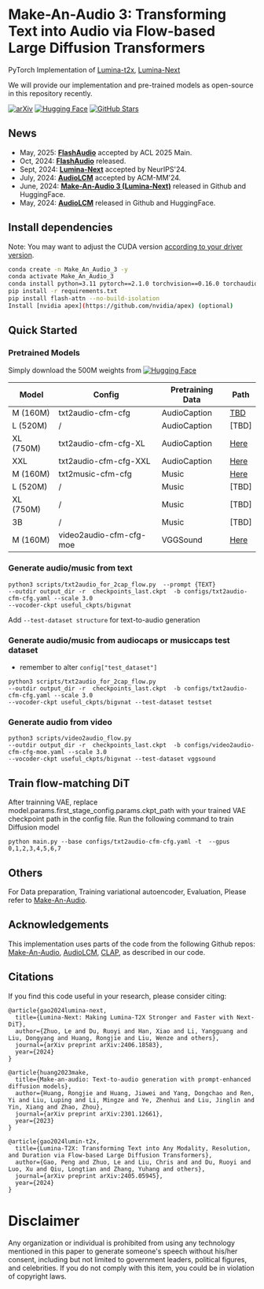 # Make-An-Audio 3: Transforming Text into Audio via Flow-based Large Diffusion Transformers

PyTorch Implementation of [Lumina-t2x](https://arxiv.org/abs/2405.05945), [Lumina-Next](https://github.com/Alpha-VLLM/Lumina-T2X/blob/main/assets/lumina-next.pdf)

We will provide our implementation and pre-trained models as open-source in this repository recently.

[![arXiv](https://img.shields.io/badge/arXiv-Paper-<COLOR>.svg)](https://arxiv.org/abs/2305.18474)
[![Hugging Face](https://img.shields.io/badge/%F0%9F%A4%97%20Hugging%20Face-blue)](https://huggingface.co/spaces/AIGC-Audio/Make-An-Audio-3)
[![GitHub Stars](https://img.shields.io/github/stars/Text-to-Audio/Make-An-Audio-3?style=social)](https://github.com/Text-to-Audio/Make-An-Audio-3)


## News
- May, 2025: **[FlashAudio](https://arxiv.org/abs/2410.12266)** accepted by ACL 2025 Main.
- Oct, 2024: **[FlashAudio](https://arxiv.org/abs/2410.12266)** released.
- Sept, 2024: **[Lumina-Next](https://github.com/Text-to-Audio/Make-An-Audio-3)** accepted by NeurIPS'24.
- July, 2024: **[AudioLCM](https://arxiv.org/abs/2406.00356v1)** accepted by ACM-MM'24.
- June, 2024: **[Make-An-Audio 3 (Lumina-Next)](https://github.com/Text-to-Audio/Make-An-Audio-3)** released in Github and HuggingFace.
- May, 2024: **[AudioLCM](https://arxiv.org/abs/2406.00356v1)** released in Github and HuggingFace.

## Install dependencies

Note: You may want to adjust the CUDA version [according to your driver version](https://docs.nvidia.com/deploy/cuda-compatibility/#default-to-minor-version).

```bash
conda create -n Make_An_Audio_3 -y
conda activate Make_An_Audio_3
conda install python=3.11 pytorch==2.1.0 torchvision==0.16.0 torchaudio==2.1.0 pytorch-cuda=12.1 -c pytorch -c nvidia -y
pip install -r requirements.txt
pip install flash-attn --no-build-isolation
Install [nvidia apex](https://github.com/nvidia/apex) (optional)
```

## Quick Started
### Pretrained Models

Simply download the 500M weights from [![Hugging Face](https://img.shields.io/badge/%F0%9F%A4%97%20Hugging%20Face-blue)](https://huggingface.co/spaces/AIGC-Audio/Make-An-Audio-3/tree/main/useful_ckpts)

 Model     | Config                  | Pretraining Data |  Path  
|-----------|-------------------------|------------------|--------------------------------------------------------------------------------
| M (160M)  | txt2audio-cfm-cfg       | AudioCaption     |[TBD](https://huggingface.co/AIGC-Audio/Make-An-Audio-3/tree/main/text2audio/M)
| L (520M)  | /                       | AudioCaption     |[TBD]
| XL (750M) | txt2audio-cfm-cfg-XL    | AudioCaption     |[Here](https://huggingface.co/AIGC-Audio/Make-An-Audio-3/tree/main/text2audio/XL)
| XXL       | txt2audio-cfm-cfg-XXL   | AudioCaption     |[Here](https://huggingface.co/AIGC-Audio/Make-An-Audio-3/tree/main/text2audio/XXL)
| M (160M)  | txt2music-cfm-cfg       | Music            |[Here](https://huggingface.co/spaces/AIGC-Audio/Make-An-Audio-3/tree/main/useful_ckpts/music_generation)
| L (520M)  | /                       | Music            |[TBD]
| XL (750M) | /                       | Music            |[TBD]
| 3B        | /                       | Music            |[TBD]
| M (160M)  | video2audio-cfm-cfg-moe | VGGSound         |[Here](https://huggingface.co/spaces/AIGC-Audio/Make-An-Audio-3/tree/main/useful_ckpts/video2audio)
### Generate audio/music from text
```
python3 scripts/txt2audio_for_2cap_flow.py  --prompt {TEXT}
--outdir output_dir -r  checkpoints_last.ckpt  -b configs/txt2audio-cfm-cfg.yaml --scale 3.0 
--vocoder-ckpt useful_ckpts/bigvnat 
```
Add `--test-dataset structure` for text-to-audio generation

### Generate audio/music from audiocaps or musiccaps test dataset
- remember to alter `config["test_dataset"]`
```
python3 scripts/txt2audio_for_2cap_flow.py
--outdir output_dir -r  checkpoints_last.ckpt  -b configs/txt2audio-cfm-cfg.yaml --scale 3.0 
--vocoder-ckpt useful_ckpts/bigvnat --test-dataset testset
```

### Generate audio from video
```
python3 scripts/video2audio_flow.py 
--outdir output_dir -r  checkpoints_last.ckpt  -b configs/video2audio-cfm-cfg-moe.yaml --scale 3.0 
--vocoder-ckpt useful_ckpts/bigvnat --test-dataset vggsound 
```

## Train flow-matching DiT
After trainning VAE, replace model.params.first_stage_config.params.ckpt_path with your trained VAE checkpoint path in the config file.
Run the following command to train Diffusion model
```
python main.py --base configs/txt2audio-cfm-cfg.yaml -t  --gpus 0,1,2,3,4,5,6,7
```
## Others
For Data preparation, Training variational autoencoder, Evaluation, Please refer to [Make-An-Audio](https://github.com/liuhuadai/AudioLCM?tab=readme-ov-file#dataset-preparation).


## Acknowledgements
This implementation uses parts of the code from the following Github repos:
[Make-An-Audio](https://github.com/Text-to-Audio/Make-An-Audio),
[AudioLCM](https://github.com/Text-to-Audio/AudioLCM),
[CLAP](https://github.com/LAION-AI/CLAP),
as described in our code.


## Citations ##
If you find this code useful in your research, please consider citing:
```
@article{gao2024lumina-next,
  title={Lumina-Next: Making Lumina-T2X Stronger and Faster with Next-DiT},
  author={Zhuo, Le and Du, Ruoyi and Han, Xiao and Li, Yangguang and Liu, Dongyang and Huang, Rongjie and Liu, Wenze and others},
  journal={arXiv preprint arXiv:2406.18583},
  year={2024}
}
```

```
@article{huang2023make,
  title={Make-an-audio: Text-to-audio generation with prompt-enhanced diffusion models},
  author={Huang, Rongjie and Huang, Jiawei and Yang, Dongchao and Ren, Yi and Liu, Luping and Li, Mingze and Ye, Zhenhui and Liu, Jinglin and Yin, Xiang and Zhao, Zhou},
  journal={arXiv preprint arXiv:2301.12661},
  year={2023}
}
```

```
@article{gao2024lumin-t2x,
  title={Lumina-T2X: Transforming Text into Any Modality, Resolution, and Duration via Flow-based Large Diffusion Transformers},
  author={Gao, Peng and Zhuo, Le and Liu, Chris and and Du, Ruoyi and Luo, Xu and Qiu, Longtian and Zhang, Yuhang and others},
  journal={arXiv preprint arXiv:2405.05945},
  year={2024}
}

```

# Disclaimer ##
Any organization or individual is prohibited from using any technology mentioned in this paper to generate someone's speech without his/her consent, including but not limited to government leaders, political figures, and celebrities. If you do not comply with this item, you could be in violation of copyright laws.
